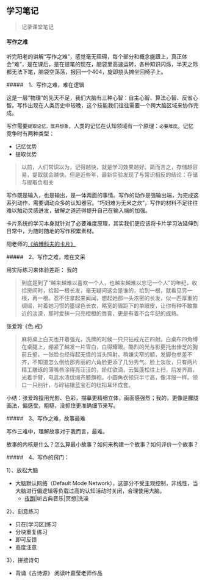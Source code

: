 ## 学习笔记

> 记录课堂笔记

#### 写作之难


听完阳老的讲解“写作之难”，感觉毫无阻碍，每个部分和概念能跟上，真正体会“难”，是在课后，是在提笔的现在，脑袋里高速运转，各种知识闪烁，半天之际都无法下笔，脑袋空荡荡，报回一个404，旋即挠头摊坐回椅子上。

#####　1、写作之难，难在逻辑

这是一层“物理”的先天不足，我们大脑有三种心智：自主心智、算法心智、反省心智。写作出现在人类历史中较晚，这个技能我们往往需要一个跨大脑区域来协作完成。

写作需要`提取记忆，展开想象`，人类的记忆在认知领域有一个原理：`必要难度`。记忆竞争时有两种类型：
* 记忆优势
* 提取优势

> 以前，人们常识以为，记得越快，就是学习效果越好。简而言之，存储越容易，提取就会越快。但是近些年，最新实验发现了与常识相反的结论：存储与提取负相关


写作既是输入，也是输出，是一体两面的事情。写作的动作是强输出端，为完成这系列动作，需要调动众多的认知器官。“巧妇难为无米之炊”，写作的材料不足往往难以触动灵感迸发，破解之道还得提升自己在输入端的加强。


卡片系统的学习本身就针对了必要难度原理，其实我们更应该将卡片学习法延伸到日常中，为随时随地的写作积累素材。

阳老师的[《纳博科夫的卡片》](http://www.yangzhiping.com/psy/nabokov.html)

#####　2、写作之难，难在文采

用实际练习来体验差距：
我的
> 到底是到了“越来越难以喜欢一个人，也越来越难以忘记一个人”的年纪，收拾房间时，拾起一根长发，毫无疑问这会是谁的，拾到一根，就看见另一根，再一根。忍不住拿起来闻闻，想起她那一头浓密的长发，似一匹厚重的绸缎，衬着她习惯的墨绿色长衣，略宽的眉距下的单眼皮，让你有种不敢靠近的淡漠，那时爱抹一只亮橙橙的唇膏，更是有着不合年纪的成熟。

张爱玲《色.戒》
> 麻将桌上白天也开着强光，洗牌的时候一只只钻戒光芒四射。白桌布四角缚在桌腿上，绷紧了越发一片雪白，白得耀眼。酷烈的光与影更托出佳芝的胸前丘壑，一张脸也经得起无情的当头照射。稍嫌尖窄的额，发脚也参差不齐，不知道怎么倒给那秀丽的六角脸更添了几分秀气。脸上淡妆，只有两片精工雕琢的薄嘴唇涂得亮汪汪的，娇红欲滴，云鬓蓬松往上扫，后发齐肩，光着手臂，电蓝水渍纹缎齐膝旗袍，小圆角衣领只半寸高，像洋服一样。领口一只别针，与碎钻镶蓝宝石的纽扣耳环成套。

小结：张爱玲擅用光影、色彩，描摹更精细立体，画面感强烈；我的，更像是朦胧画法，偏感受，粗糙，没抓住更准确细节来写。


#####　3、写作之难，故事最难

写作三难中，理解故事对于我而言，最难。

故事的内核是什么？怎么算最小故事？如何来构建一个故事？如何评价一个故事？

#####　4、写作的窍门：

1）、放松大脑
* 大脑默认网络（Default Mode Network），这部分不受主观控制，非线性，当大脑进行偏逻辑等负载过高的认知活动时关闭，合理使用大脑。
    - [夜跑](http://www.jianshu.com/p/831c2d23080f)|听古典音乐|冥想|洗澡

2）、刻意练习
* 只在[学习区]练习
* 分块重复练习
* 即可反馈
* 高度注意

    
3）、拼接诗句
* 背诵《古诗源》 阅读叶嘉莹老师作品


  


















